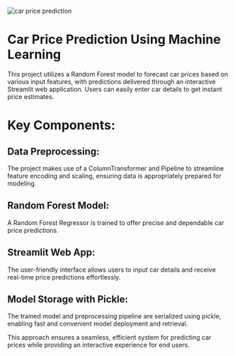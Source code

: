 ![car price prediction](https://api.deepai.org/job-view-file/c038d375-01f6-46bc-a1cf-addd2f75635b/outputs/output.jpg?art-image=true)


# Car Price Prediction Using Machine Learning
This project utilizes a Random Forest model to forecast car prices based on various input features, with predictions delivered through an interactive Streamlit web application. Users can easily enter car details to get instant price estimates.

# Key Components:
## Data Preprocessing: 
  The project makes use of a ColumnTransformer and Pipeline to streamline feature encoding and scaling, ensuring data is appropriately prepared for modeling.

## Random Forest Model: 
  A Random Forest Regressor is trained to offer precise and dependable car price predictions.

## Streamlit Web App: 
  The user-friendly interface allows users to input car details and receive real-time price predictions effortlessly.

## Model Storage with Pickle: 
  The trained model and preprocessing pipeline are serialized using pickle, enabling fast and convenient model deployment and retrieval.


This approach ensures a seamless, efficient system for predicting car prices while providing an interactive experience for end users.
